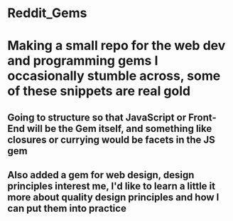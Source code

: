 # Reddit_Gems
# Making a small repo for the web dev and programming gems I occasionally stumble across, some of these snippets are real gold
## Going to structure so that JavaScript or Front-End will be the Gem itself, and something like closures or currying would be facets in the JS gem
## Also added a gem for web design, design principles interest me, I'd like to learn a little it more about quality design principles and how I can put them into practice
